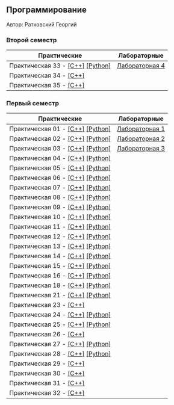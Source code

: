 ## Программирование

Автор: Ратковский Георгий

### Второй семестр

|                                  Практические                                   |             Лабораторные             |
| ------------------------------------------------------------------------------- | ------------------------------------ |
| Практическая 33 - [[C++]](./Practice/33/C++/) [[Python]](./Practice/33/Python/) | [Лабораторная 4](./Lab/04/ReadMe.md) |
| Практическая 34 - [[C++]](./Practice/34/C++/)                                   |                                      |
| Практическая 35 - [[C++]](./Practice/35/C++/)                                   |                                      |

### Первый семестр

|                                  Практические                                   |             Лабораторные             |
| ------------------------------------------------------------------------------- | ------------------------------------ |
| Практическая 01 - [[C++]](./Practice/01/C++/) [[Python]](./Practice/01/Python/) | [Лабораторная 1](./Lab/01/ReadMe.md) |
| Практическая 02 - [[C++]](./Practice/02/C++/) [[Python]](./Practice/02/Python/) | [Лабораторная 2](./Lab/02/ReadMe.md) |
| Практическая 03 - [[C++]](./Practice/03/C++/) [[Python]](./Practice/03/Python/) | [Лабораторная 3](./Lab/03/ReadMe.md) |
| Практическая 04 - [[C++]](./Practice/04/C++/) [[Python]](./Practice/04/Python/) |                                      |
| Практическая 05 - [[C++]](./Practice/05/C++/) [[Python]](./Practice/05/Python/) |                                      |
| Практическая 06 - [[C++]](./Practice/06/C++/) [[Python]](./Practice/06/Python/) |                                      |
| Практическая 07 - [[C++]](./Practice/07/C++/) [[Python]](./Practice/07/Python/) |                                      |
| Практическая 08 - [[C++]](./Practice/08/C++/) [[Python]](./Practice/08/Python/) |                                      |
| Практическая 09 - [[C++]](./Practice/09/C++/) [[Python]](./Practice/09/Python/) |                                      |
| Практическая 10 - [[C++]](./Practice/10/C++/) [[Python]](./Practice/10/Python/) |                                      |
| Практическая 11 - [[C++]](./Practice/11/C++/) [[Python]](./Practice/11/Python/) |                                      |
| Практическая 12 - [[C++]](./Practice/12/C++/) [[Python]](./Practice/12/Python/) |                                      |
| Практическая 13 - [[C++]](./Practice/13/C++/) [[Python]](./Practice/13/Python/) |                                      |
| Практическая 14 - [[C++]](./Practice/14/C++/) [[Python]](./Practice/14/Python/) |                                      |
| Практическая 15 - [[C++]](./Practice/15/C++/) [[Python]](./Practice/15/Python/) |                                      |
| Практическая 16 - [[C++]](./Practice/16/C++/) [[Python]](./Practice/16/Python/) |                                      |
| Практическая 18 - [[C++]](./Practice/18/C++/) [[Python]](./Practice/18/Python/) |                                      |
| Практическая 21 - [[C++]](./Practice/21/C++/) [[Python]](./Practice/21/Python/) |                                      |
| Практическая 23 - [[C++]](./Practice/23/C++/)                                   |                                      |
| Практическая 24 - [[C++]](./Practice/24/C++/) [[Python]](./Practice/24/Python/) |                                      |
| Практическая 25 - [[C++]](./Practice/25/C++/) [[Python]](./Practice/25/Python/) |                                      |
| Практическая 26 - [[C++]](./Practice/26/C++/)                                   |                                      |
| Практическая 27 - [[C++]](./Practice/27/C++/) [[Python]](./Practice/27/Python/) |                                      |
| Практическая 28 - [[C++]](./Practice/28/C++/) [[Python]](./Practice/28/Python/) |                                      |
| Практическая 29 - [[C++]](./Practice/29/C++/)                                   |                                      |
| Практическая 30 - [[C++]](./Practice/30/C++/)                                   |                                      |
| Практическая 31 - [[C++]](./Practice/31/C++/)                                   |                                      |
| Практическая 32 - [[C++]](./Practice/32/C++/)                                   |                                      |
